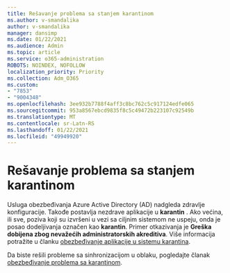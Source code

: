 ```yaml
---
title: Rešavanje problema sa stanjem karantinom
ms.author: v-smandalika
author: v-smandalika
manager: dansimp
ms.date: 01/22/2021
ms.audience: Admin
ms.topic: article
ms.service: o365-administration
ROBOTS: NOINDEX, NOFOLLOW
localization_priority: Priority
ms.collection: Adm_O365
ms.custom:
- "7853"
- "9004348"
ms.openlocfilehash: 3ee932b7788f4aff3c8bc762c5c917124edfe065
ms.sourcegitcommit: 953a8567ebcd9835f8c5c49472b223107c92549b
ms.translationtype: MT
ms.contentlocale: sr-Latn-RS
ms.lasthandoff: 01/22/2021
ms.locfileid: "49949920"
---
```

# <a name="troubleshoot-quarantine-state"></a>Rešavanje problema sa stanjem karantinom

Usluga obezbeđivanja Azure Active Directory (AD) nadgleda zdravlje konfiguracije. Takođe postavlja nezdrave aplikacije u **karantin** . Ako većina, ili sve, poziva koji su izvršeni u vezi sa ciljnim sistemom ne uspeju, onda je posao dodeljivanja označen kao **karantin**. Primer otkazivanja je **Greška dobijena zbog nevažećih administratorskih akreditiva**. Više informacija potražite u članku [obezbeđivanje aplikacije u sistemu karantina](https://docs.microsoft.com/azure/active-directory/app-provisioning/application-provisioning-quarantine-status).

Da biste rešili probleme sa sinhronizacijom u oblaku, pogledajte članak [obezbeđivanje problema sa karantinom](https://docs.microsoft.com/azure/active-directory/cloud-sync/how-to-troubleshoot#provisioning-quarantined-problems). 
